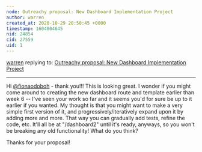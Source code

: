 ```yaml
---
node: Outreachy proposal: New Dashboard Implementation Project
author: warren
created_at: 2020-10-29 20:50:45 +0000
timestamp: 1604004645
nid: 24854
cid: 27559
uid: 1
---
```




[warren](../profile/warren) replying to: [Outreachy proposal: New Dashboard Implementation Project](../notes/fionaodoboh/10-28-2020/outreachy-proposal-new-dashboard-implementation-project)

----
Hi [@fionaodoboh](/profile/fionaodoboh) - thank you!!! This is looking great. I wonder if you might come around to creating the new dashboard route and template earlier than week 6 -- I've seen your work so far and it seems you'd for sure be up to it earlier if you wanted. My thought is that you might want to make a very simple first version of it, and progressively/iteratively expand upon it by adding more and more. That way you can gradually add tests, refine the code, etc. It'll all be at "/dashboard2" until it's ready, anyways, so you won't be breaking any old functionality! What do you think?

Thanks for your proposal!